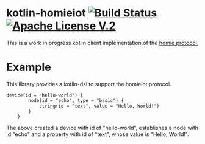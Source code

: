 # kotlin-homieiot [![Build Status](https://travis-ci.com/boc-tothefuture/kotlin-homieiot.svg?branch=master)](https://travis-ci.com/boc-tothefuture/kotlin-homieiot) [![Apache License V.2](https://img.shields.io/badge/license-Apache%20V.2-blue.svg)](https://github.com/boc-tothefuture/kotlin-homieiot/edit/master/LICENSE)

This is a work in progress kotlin client implementation of the [homie protocol.](https://git.io/homieiot)

# Example
This library provides a kotlin-dsl to support the homieiot protocol.

```
device(id = "hello-world") {
        node(id = "echo", type = "basic") {
            string(id = "text", value = "Hello, World!")
        }
    }
```

The above created a device with id of "hello-world", establishes a node
with id "echo" and a property with id of "text", whose value is "Hello, World!".


